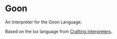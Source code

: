 # Goon
An Interpreter for the Goon Language.

Based on the lox language from [Crafting Interpreters](https://craftinginterpreters.com/).

